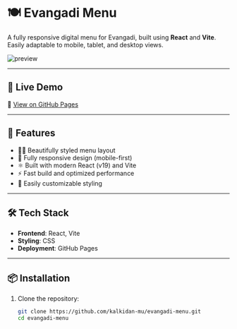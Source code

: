 # 🍽️ Evangadi Menu

A fully responsive digital menu for Evangadi, built using **React** and **Vite**.  
Easily adaptable to mobile, tablet, and desktop views.

![preview](./preview.png) <!-- Optional: Replace with actual image if available -->

---

## 🚀 Live Demo

🔗 [View on GitHub Pages](https://kalkidan-mu.github.io/evangadi-menu/)

---

## 📸 Features

- 🧑‍🍳 Beautifully styled menu layout
- 📱 Fully responsive design (mobile-first)
- ⚛️ Built with modern React (v19) and Vite
- ⚡ Fast build and optimized performance
- 🎨 Easily customizable styling

---

## 🛠️ Tech Stack

- **Frontend**: React, Vite
- **Styling**: CSS 
- **Deployment**: GitHub Pages

---

## 📦 Installation

1. Clone the repository:
   ```bash
   git clone https://github.com/kalkidan-mu/evangadi-menu.git
   cd evangadi-menu
